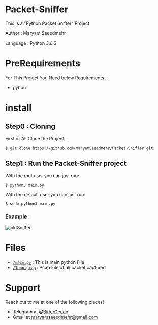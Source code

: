 # Packet-Sniffer
This is a "Python Packet Sniffer" Project

Author : Maryam Saeedmehr

Language : Python 3.6.5



# **PreRequirements**

For This Project You Need below Requirements :
- pyhon


# **install**
## Step0 : Cloning

First of All Clone the Project : 

```shell
$ git clone https://github.com/MaryamSaeedmehr/Packet-Sniffer.git
```

## Step1 : Run the Packet-Sniffer project


With the root user you can just run:

```shell
$ python3 main.py
```

With the default user you can just run:

```shell
$ sudo python3 main.py
```

### Example :


![pktSniffer](https://user-images.githubusercontent.com/49061503/57941007-fcc19d80-78e2-11e9-9934-488d6054aae3.gif)




# **Files**

- <a href="https://github.com/MaryamSaeedmehr/Packet-Sniffer/blob/master/main.py">`/main.py`</a> : This is main python File
- <a href="https://github.com/MaryamSaeedmehr/Packet-Sniffer/blob/master/Temp.pcap">`/Temp.pcap`</a> : Pcap File of all packet captured


# **Support**

Reach out to me at one of the following places!

- Telegram at <a href="https://t.me/BitterOcean" target="_blank">@BitterOcean</a>
- Gmail at <a href="mailto:maryamsaeedmehr@gmail.com" target="_blank">maryamsaeedmehr@gmail.com</a>
